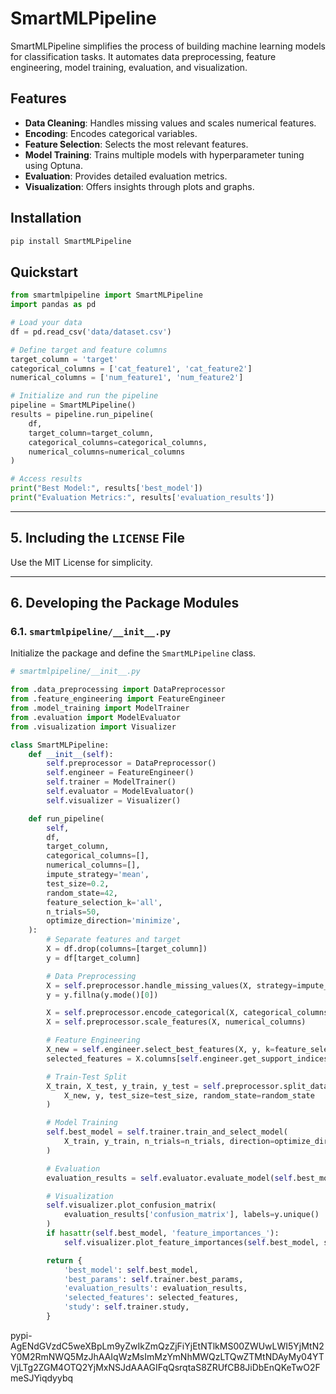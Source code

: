 # SmartMLPipeline

SmartMLPipeline simplifies the process of building machine learning models for classification tasks. It automates data preprocessing, feature engineering, model training, evaluation, and visualization.

## **Features**

- **Data Cleaning**: Handles missing values and scales numerical features.
- **Encoding**: Encodes categorical variables.
- **Feature Selection**: Selects the most relevant features.
- **Model Training**: Trains multiple models with hyperparameter tuning using Optuna.
- **Evaluation**: Provides detailed evaluation metrics.
- **Visualization**: Offers insights through plots and graphs.

## **Installation**

```bash
pip install SmartMLPipeline
```
## **Quickstart**
```python
from smartmlpipeline import SmartMLPipeline
import pandas as pd

# Load your data
df = pd.read_csv('data/dataset.csv')

# Define target and feature columns
target_column = 'target'
categorical_columns = ['cat_feature1', 'cat_feature2']
numerical_columns = ['num_feature1', 'num_feature2']

# Initialize and run the pipeline
pipeline = SmartMLPipeline()
results = pipeline.run_pipeline(
    df,
    target_column=target_column,
    categorical_columns=categorical_columns,
    numerical_columns=numerical_columns
)

# Access results
print("Best Model:", results['best_model'])
print("Evaluation Metrics:", results['evaluation_results'])
```

---

## **5. Including the `LICENSE` File**

Use the MIT License for simplicity.


---

## **6. Developing the Package Modules**

### **6.1. `smartmlpipeline/__init__.py`**

Initialize the package and define the `SmartMLPipeline` class.

```python
# smartmlpipeline/__init__.py

from .data_preprocessing import DataPreprocessor
from .feature_engineering import FeatureEngineer
from .model_training import ModelTrainer
from .evaluation import ModelEvaluator
from .visualization import Visualizer

class SmartMLPipeline:
    def __init__(self):
        self.preprocessor = DataPreprocessor()
        self.engineer = FeatureEngineer()
        self.trainer = ModelTrainer()
        self.evaluator = ModelEvaluator()
        self.visualizer = Visualizer()

    def run_pipeline(
        self,
        df,
        target_column,
        categorical_columns=[],
        numerical_columns=[],
        impute_strategy='mean',
        test_size=0.2,
        random_state=42,
        feature_selection_k='all',
        n_trials=50,
        optimize_direction='minimize',
    ):
        # Separate features and target
        X = df.drop(columns=[target_column])
        y = df[target_column]

        # Data Preprocessing
        X = self.preprocessor.handle_missing_values(X, strategy=impute_strategy)
        y = y.fillna(y.mode()[0])

        X = self.preprocessor.encode_categorical(X, categorical_columns)
        X = self.preprocessor.scale_features(X, numerical_columns)

        # Feature Engineering
        X_new = self.engineer.select_best_features(X, y, k=feature_selection_k)
        selected_features = X.columns[self.engineer.get_support_indices()]

        # Train-Test Split
        X_train, X_test, y_train, y_test = self.preprocessor.split_data(
            X_new, y, test_size=test_size, random_state=random_state
        )

        # Model Training
        self.best_model = self.trainer.train_and_select_model(
            X_train, y_train, n_trials=n_trials, direction=optimize_direction
        )

        # Evaluation
        evaluation_results = self.evaluator.evaluate_model(self.best_model, X_test, y_test)

        # Visualization
        self.visualizer.plot_confusion_matrix(
            evaluation_results['confusion_matrix'], labels=y.unique()
        )
        if hasattr(self.best_model, 'feature_importances_'):
            self.visualizer.plot_feature_importances(self.best_model, selected_features)

        return {
            'best_model': self.best_model,
            'best_params': self.trainer.best_params,
            'evaluation_results': evaluation_results,
            'selected_features': selected_features,
            'study': self.trainer.study,
        }
```
pypi-AgENdGVzdC5weXBpLm9yZwIkZmQzZjFiYjEtNTlkMS00ZWUwLWI5YjMtN2Y0M2RmNWQ5MzJhAAIqWzMsImMzYmNhMWQzLTQwZTMtNDAyMy04YTVjLTg2ZGM4OTQ2YjMxNSJdAAAGIFqQsrqtaS8ZRUfCB8JiDbEnQKeTwO2FmeSJYiqdyybq